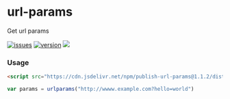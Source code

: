# url-params
Get url params

[![issues](https://img.shields.io/github/issues/wwwx/url-params)](https://github.com/wwwx/url-params/issues)
[![version](https://img.shields.io/npm/v/url-params)](https://www.npmjs.com/package/url-params)
[![](https://data.jsdelivr.com/v1/package/npm/publish-url-params/badge)](https://www.jsdelivr.com/package/npm/publish-url-params)


### Usage

```html
<script src="https://cdn.jsdelivr.net/npm/publish-url-params@1.1.2/dist/index.min.js"></script>
```

```javascript
var params = urlparams("http://wwww.example.com?hello=world")
```
